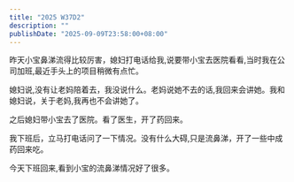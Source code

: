 ```yaml
---
title: "2025 W37D2"
description: ""
publishDate: "2025-09-09T23:58:00+08:00"
---
```


昨天小宝鼻涕流得比较厉害，媳妇打电话给我,说要带小宝去医院看看,当时我在公司加班,最近手头上的项目稍微有点忙。

媳妇说,没有让老妈陪着去，我没说什么。老妈说她不去的话,我回来会讲她。我和媳妇说，关于老妈,我再也不会讲她了。

之后媳妇带小宝去了医院。看了医生，开了药回来。

我下班后，立马打电话问了一下情况。没有什么大碍,只是流鼻涕，开了一些中成药回来吃。

今天下班回来,看到小宝的流鼻涕情况好了很多。